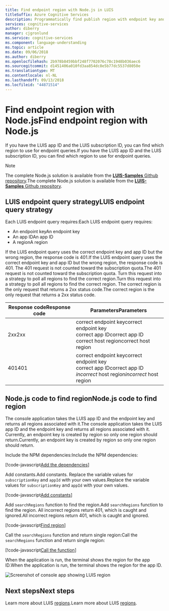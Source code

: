 ```yaml
---
title: Find endpoint region with Node.js in LUIS
titleSuffix: Azure Cognitive Services
description: Programmatically find publish region with endpoint key and application ID for LUIS.
services: cognitive-services
author: diberry
manager: cjgronlund
ms.service: cognitive-services
ms.component: language-understanding
ms.topic: article
ms.date: 09/06/2018
ms.author: diberry
ms.openlocfilehash: 2b978b8459bbf248f7702076c78c1948b036aec6
ms.sourcegitcommit: d1451406a010fd3aa854dc8e5b77dc5537d8050e
ms.translationtype: MT
ms.contentlocale: nl-NL
ms.lasthandoff: 09/13/2018
ms.locfileid: "44871514"
---
```

# <a name="find-endpoint-region-with-nodejs"></a><span data-ttu-id="89ee1-103">Find endpoint region with Node.js</span><span class="sxs-lookup"><span data-stu-id="89ee1-103">Find endpoint region with Node.js</span></span>
<span data-ttu-id="89ee1-104">If you have the LUIS app ID and the LUIS subscription ID, you can find which region to use for endpoint queries.</span><span class="sxs-lookup"><span data-stu-id="89ee1-104">If you have the LUIS app ID and the LUIS subscription ID, you can find which region to use for endpoint queries.</span></span>

> [!NOTE] 
> <span data-ttu-id="89ee1-105">The complete Node.js solution is available from the [**LUIS-Samples** Github repository](https://github.com/Microsoft/LUIS-Samples/blob/master/documentation-samples/find-region/nodejs/).</span><span class="sxs-lookup"><span data-stu-id="89ee1-105">The complete Node.js solution is available from the [**LUIS-Samples** Github repository](https://github.com/Microsoft/LUIS-Samples/blob/master/documentation-samples/find-region/nodejs/).</span></span>

## <a name="luis-endpoint-query-strategy"></a><span data-ttu-id="89ee1-106">LUIS endpoint query strategy</span><span class="sxs-lookup"><span data-stu-id="89ee1-106">LUIS endpoint query strategy</span></span>
<span data-ttu-id="89ee1-107">Each LUIS endpoint query requires:</span><span class="sxs-lookup"><span data-stu-id="89ee1-107">Each LUIS endpoint query requires:</span></span>

* <span data-ttu-id="89ee1-108">An endpoint key</span><span class="sxs-lookup"><span data-stu-id="89ee1-108">An endpoint key</span></span>
* <span data-ttu-id="89ee1-109">An app ID</span><span class="sxs-lookup"><span data-stu-id="89ee1-109">An app ID</span></span>
* <span data-ttu-id="89ee1-110">A region</span><span class="sxs-lookup"><span data-stu-id="89ee1-110">A region</span></span>

<span data-ttu-id="89ee1-111">If the LUIS endpoint query uses the correct endpoint key and app ID but the wrong region, the response code is 401.</span><span class="sxs-lookup"><span data-stu-id="89ee1-111">If the LUIS endpoint query uses the correct endpoint key and app ID but the wrong region, the response code is 401.</span></span> <span data-ttu-id="89ee1-112">The 401 request is not counted toward the subscription quota.</span><span class="sxs-lookup"><span data-stu-id="89ee1-112">The 401 request is not counted toward the subscription quota.</span></span> <span data-ttu-id="89ee1-113">Turn this request into a strategy to poll all regions to find the correct region.</span><span class="sxs-lookup"><span data-stu-id="89ee1-113">Turn this request into a strategy to poll all regions to find the correct region.</span></span> <span data-ttu-id="89ee1-114">The correct region is the only request that returns a 2xx status code.</span><span class="sxs-lookup"><span data-stu-id="89ee1-114">The correct region is the only request that returns a 2xx status code.</span></span> 

|<span data-ttu-id="89ee1-115">Response code</span><span class="sxs-lookup"><span data-stu-id="89ee1-115">Response code</span></span>|<span data-ttu-id="89ee1-116">Parameters</span><span class="sxs-lookup"><span data-stu-id="89ee1-116">Parameters</span></span>|
|--|--|
|<span data-ttu-id="89ee1-117">2xx</span><span class="sxs-lookup"><span data-stu-id="89ee1-117">2xx</span></span>|<span data-ttu-id="89ee1-118">correct endpoint key</span><span class="sxs-lookup"><span data-stu-id="89ee1-118">correct endpoint key</span></span><br><span data-ttu-id="89ee1-119">correct app ID</span><span class="sxs-lookup"><span data-stu-id="89ee1-119">correct app ID</span></span><br><span data-ttu-id="89ee1-120">correct host region</span><span class="sxs-lookup"><span data-stu-id="89ee1-120">correct host region</span></span>|
|<span data-ttu-id="89ee1-121">401</span><span class="sxs-lookup"><span data-stu-id="89ee1-121">401</span></span>|<span data-ttu-id="89ee1-122">correct endpoint key</span><span class="sxs-lookup"><span data-stu-id="89ee1-122">correct endpoint key</span></span><br><span data-ttu-id="89ee1-123">correct app ID</span><span class="sxs-lookup"><span data-stu-id="89ee1-123">correct app ID</span></span><br><span data-ttu-id="89ee1-124">_incorrect_ host region</span><span class="sxs-lookup"><span data-stu-id="89ee1-124">_incorrect_ host region</span></span>|

## <a name="nodejs-code-to-find-region"></a><span data-ttu-id="89ee1-125">Node.js code to find region</span><span class="sxs-lookup"><span data-stu-id="89ee1-125">Node.js code to find region</span></span>
<span data-ttu-id="89ee1-126">The console application takes the LUIS app ID and the endpoint key and returns all regions associated with it.</span><span class="sxs-lookup"><span data-stu-id="89ee1-126">The console application takes the LUIS app ID and the endpoint key and returns all regions associated with it.</span></span> <span data-ttu-id="89ee1-127">Currently, an endpoint key is created by region so only one region should return.</span><span class="sxs-lookup"><span data-stu-id="89ee1-127">Currently, an endpoint key is created by region so only one region should return.</span></span>

<span data-ttu-id="89ee1-128">Include the NPM dependencies:</span><span class="sxs-lookup"><span data-stu-id="89ee1-128">Include the NPM dependencies:</span></span>

[!code-javascript[Add the dependencies](~/samples-luis/documentation-samples/find-region/nodejs/index.js?range=5-6 "Add the dependencies")]

<span data-ttu-id="89ee1-129">Add constants.</span><span class="sxs-lookup"><span data-stu-id="89ee1-129">Add constants.</span></span> <span data-ttu-id="89ee1-130">Replace the variable values for `subscriptionKey` and `appId` with your own values.</span><span class="sxs-lookup"><span data-stu-id="89ee1-130">Replace the variable values for `subscriptionKey` and `appId` with your own values.</span></span>  

[!code-javascript[Add constants](~/samples-luis/documentation-samples/find-region/nodejs/index.js?range=8-25 "Add constants")]

<span data-ttu-id="89ee1-131">Add `searchRegions` function to find the region.</span><span class="sxs-lookup"><span data-stu-id="89ee1-131">Add `searchRegions` function to find the region.</span></span> <span data-ttu-id="89ee1-132">All incorrect regions return 401, which is caught and ignored.</span><span class="sxs-lookup"><span data-stu-id="89ee1-132">All incorrect regions return 401, which is caught and ignored.</span></span>

[!code-javascript[Find region](~/samples-luis/documentation-samples/find-region/nodejs/index.js?range=27-37 "Find region")]

<span data-ttu-id="89ee1-133">Call the `searchRegions` function and return single region:</span><span class="sxs-lookup"><span data-stu-id="89ee1-133">Call the `searchRegions` function and return single region:</span></span>

[!code-javascript[Call the function](~/samples-luis/documentation-samples/find-region/nodejs/index.js?range=39-43 "Call the function")]

<span data-ttu-id="89ee1-134">When the application is run, the terminal shows the region for the app ID.</span><span class="sxs-lookup"><span data-stu-id="89ee1-134">When the application is run, the terminal shows the region for the app ID.</span></span>

![Screenshot of console app showing LUIS region](./media/find-region-nodejs/console.png)


## <a name="next-steps"></a><span data-ttu-id="89ee1-136">Next steps</span><span class="sxs-lookup"><span data-stu-id="89ee1-136">Next steps</span></span>

<span data-ttu-id="89ee1-137">Learn more about LUIS [regions](luis-reference-regions.md).</span><span class="sxs-lookup"><span data-stu-id="89ee1-137">Learn more about LUIS [regions](luis-reference-regions.md).</span></span>
